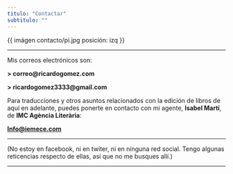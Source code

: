 ```yaml
---
titulo: "Contactar"
subtitulo: ""
---
```

{{ imágen contacto/pi.jpg posición: izq }}

---


Mis correos electrónicos son:

__> correo@ricardogomez.com__

__> ricardogomez3333@gmail.com__

Para traducciones y otros asuntos relacionados con la edición de libros de aquí en adelante, puedes ponerte en contacto con mi agente, **Isabel Martí**, de **IMC Agència Literària**:


**Info@iemece.com**

* * *

(No estoy en facebook, ni en twiter, ni en ninguna red social. Tengo algunas
reticencias respecto de ellas, así que no me busques allí.)

---
